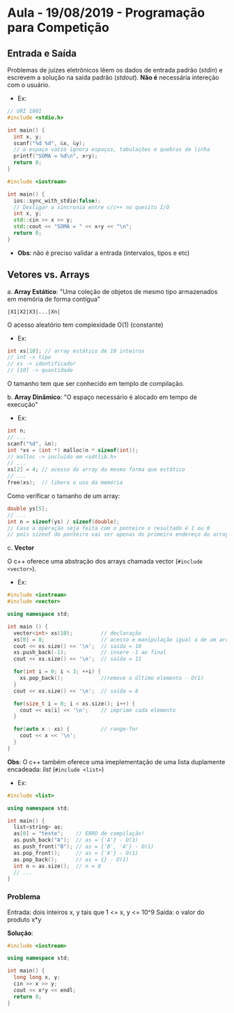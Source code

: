 # Aula - 19/08/2019 - Programação para Competição

## Entrada e Saída

Problemas de juízes eletrônicos lêem os dados de entrada padrão (_stdin_) e
escrevem a solução na saída padrão (_stdout_). **Não é** necessária intereção
com o usuário.

- Ex:

```c
// URI 1001
#include <stdio.h>

int main() {
  int x, y;
  scanf("%d %d", &x, &y);
  // o espaço vazio ignora espaços, tabulações e quebras de linha
  printf("SOMA = %d\n", x+y);
  return 0;
}
```

```c++
#include <iostream>

int main() {
  ios::sync_with_stdio(false);
  // Desligar a sincronia entre c/c++ no quesito I/O
  int x, y;
  std::cin >> x >> y;
  std::cout << "SOMA = " << x+y << "\n";
  return 0;
}
```

- **Obs**: não é preciso validar a entrada (intervalos, tipos e etc)

## Vetores vs. Arrays

a. **Array Estático**: "Uma coleção de objetos de mesmo tipo armazenados em memória de forma contígua"

`|X1|X2|X3|...|Xn|`

O acesso aleatório tem complexidade O(1) (constante)

- Ex:

```c
int xs[10]; // array estático de 10 inteiros
// int -> tipo
// xs -> identificador
// [10] -> quantidade
```

O tamanho tem que ser conhecido em templo de compilação.

b. **Array Dinâmico**: "O espaço necessário é alocado em tempo de execução"

- Ex:

```c
int n;
// ...
scanf("%d", &n);
int *xs = (int *) malloc(n * sizeof(int));
// malloc -> incluído em <sdtlib.h>
// ...
xs[2] = 4; // acesso do array da mesma forma que estático
// ...
free(xs);  // libera o uso da memória
```

Como verificar o tamanho de um array:

```c
double ys[5];
// ...
int n = sizeof(ys) / sizeof(double);
// Caso a operação seja feita com o ponteiro o resultado é 1 ou 0
// pois sizeof do ponteiro vai ser apenas do primeiro endereço do array
```

c. **Vector**

O c++ oferece uma abstração dos arrays chamada vector (`#include <vector>`).

- Ex:

```c++
#include <iostream>
#include <vector>

using namespace std;

int main () {
  vector<int> xs(10);         // declaração
  xs[0] = 8;                  // acesso e manipulação igual a de um array
  cout << xs.size() << '\n';  // saída = 10
  xs.push_back(-1);           // insere -1 ao final
  cout << xs.size() << '\n';  // saída = 11

  for(int i = 0; i < 3; ++i) {
    xs.pop_back();            //remove o último elemento - O(1)
  }
  cout << xs.size() << '\n';  // saída = 8

  for(size_t i = 0; i < xs.size(); i++) {
    cout << xs[i] << '\n';    // imprime cada elemento
  }

  for(auto x : xs) {          // range-for
    cout << x << '\n';
  }
}
```

**Obs**: O c++ também oferece uma imeplementação de uma lista duplamente encadeada: _list_ (`#include <list>`)

- Ex:

```c++
#include <list>

using namespace std;

int main() {
  list<string> as;
  as[0] = "teste";    // ERRO de compilação!
  as.push_back("A");  // as = {'A'} - O(1)
  as.push_front("B"); // as = {'B', 'A'} - O(1)
  as.pop_front();     // as = {'A'} - O(1)
  as.pop_back();      // as = {} - O(1)
  int n = as.size();  // n = 0
  // ...
}
```

### Problema

Entrada: dois inteiros x, y tais que 1 <= x, y <= 10^9
Saída: o valor do produto x\*y

**Solução**:

```c++
#include <iostream>

using namespace std;

int main() {
  long long x, y;
  cin >> x >> y;
  cout << x*y << endl;
  return 0;
}
```
